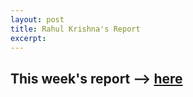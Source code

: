 ```yaml
---
layout: post
title: Rahul Krishna's Report
excerpt: 
---
```


## This week's report --> [here](https://github.com/rahlk/Research/wiki/SMOTE)

